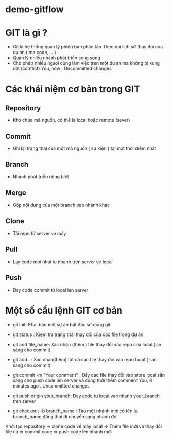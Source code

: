 # demo-gitflow
# GIT là gì ?
- Git là hệ thống quản lý phiên bản phân tán
Theo doi lịch sử thay đoi của dự an ( ma code, ... )
- Quản lý nhiều nhánh phát triển song song
- Cho phép nhiều ngưoi cung làm việc tren một du an ma không bị xung đột (conflict)
You, now . Uncommitted changes
# Các khái niệm cơ bản trong GIT
## Repository
- Kho chứa mã nguồn, có thể là local hoặc remote (sever)
## Commit
- Ghi lại trạng thái của một mã nguồn ( sự kiện ) tại một thời điểm nhất
## Branch
- Nhánh phát triển riêng biệt
## Merge
- Gộp nội dung của một branch vào nhánh khác
## Clone
- Tải repo từ server ve máy
## Pull
- Lay code moi nhat tu nhanh tren server ve local
## Push
- Đay code commit từ local len server
# Một số cầu lệnh GIT cơ bản
- git init: Khai báo một sự án bắt đầu sử dụng git
- git status : Kiem tra trạng thái thay đổi của các file trong dự án
- git add file_name: Xác nhận (thêm ) file thay đổi vào repo của local ( sn sàng cho commit)
- git add . : Xác nhan(thêm) tat cả cac file thay đoi vao repo local ( san sang cho commit)
- git commit -m "Your comment" : Đẩy các file thay đổi vào store local sẳn sàng cho push code lên server và đồng thời thêm comment
You, 8 minutes ago . Uncommitted changes

- git push origin your_branch: Day code tu local vao nhanh your_branch tren server
- git checkout -b branch_name : Tạo một nhánh mới có tên la branch_name đồng thoi di chuyển sang nhanh đó

Khởi tạo repository => clone code về máy local => Thêm file mới va thay đổi file cũ => commit code => push code lên nhánh mới